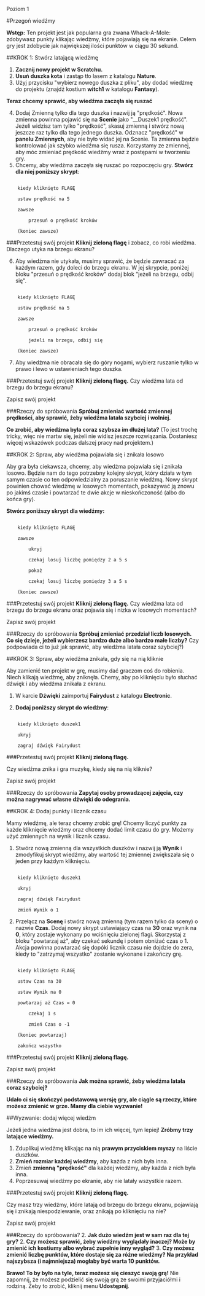 Poziom 1

#Przegoń wiedźmy

__Wstęp:__
Ten projekt jest jak popularna gra zwana Whack-A-Mole: zdobywasz punkty klikając wiedźmy, które pojawiają się na ekranie. Celem gry jest zdobycie jak największej ilości punktów w ciągu 30 sekund.

##KROK 1: Stwórz latającą wiedźmę

1. __Zacznij nowy projekt w Scratchu.__
2. __Usuń duszka kota__ i zastąp tło lasem z katalogu __Nature__.
3. Użyj przycisku "wybierz nowego duszka z pliku", aby dodać wiedźmę do projektu (znajdź kostium __witch1__ w katalogu __Fantasy__).

__Teraz chcemy sprawić, aby wiedźma zaczęła się ruszać__

4. Dodaj Zmienną tylko dla tego duszka i nazwij ją "prędkość".
Nowa zmienna powinna pojawić się na __Scenie__ jako "__Duszek1 prędkość".
Jeżeli widzisz tam tylko "prędkość", skasuj zmienną i stwórz nową jeszcze raz tylko dla tego jednego duszka. 
Odznacz "prędkość" w __panelu Zmiennych__, aby nie było widać jej na Scenie.
Ta zmienna będzie kontrolować jak szybko wiedźma się rusza. Korzystamy ze zmiennej, aby móc zmieniać prędkość wiedźmy wraz z postępami w tworzeniu gry.
5. Chcemy, aby wiedźma zaczęła się ruszać po rozpoczęciu gry. __Stwórz dla niej poniższy skrypt__:

```scratch

	kiedy kliknięto FLAGĘ

	ustaw prędkość na 5

	zawsze

		przesuń o prędkość kroków

	(koniec zawsze)
```
		
###Przetestuj swój projekt
__Kliknij zieloną flagę__ i zobacz, co robi wiedźma. Dlaczego utyka na brzegu ekranu?

6. Aby wiedźma nie utykała, musimy sprawić, że będzie zawracać za każdym razem, gdy doleci do brzegu ekranu. W jej skrypcie, poniżej bloku "przesuń o prędkość kroków" dodaj blok "jeżeli na brzegu, odbij się".


```scratch

	kiedy kliknięto FLAGĘ
	
	ustaw prędkość na 5

	zawsze

		przesuń o prędkość kroków

		jeżeli na brzegu, odbij się

	(koniec zawsze)
```

7. Aby wiedźma nie obracała się do góry nogami, wybierz ruszanie tylko w prawo i lewo w ustawieniach tego duszka. 

###Przetestuj swój projekt
__Kliknij zieloną flagę.__
Czy wiedźma lata od brzegu do brzegu ekranu?

Zapisz swój projekt

###Rzeczy do spróbowania
__Spróbuj zmieniać wartość zmiennej prędkości, aby sprawić, żeby wiedźma latała szybciej i wolniej.__

__Co zrobić, aby wiedźma była coraz szybsza im dłużej lata?__
(To jest trochę tricky, więc nie martw się, jeżeli nie widisz jeszcze rozwiązania. Dostaniesz więcej wskazówek podczas dalszej pracy nad projektem.)

##KROK 2: Spraw, aby wiedźma pojawiała się i znikała losowo

Aby gra była ciekawsza, chcemy, aby wiedźma pojawiała się i znikała losowo. Będzie nam do tego potrzebny kolejny skrypt, który działa w tym samym czasie co ten odpowiedzialny za poruszanie wiedźmą. Nowy skrypt powinien chować wiedźmę w losowych momentach, pokazywać ją znowu po jakimś czasie i powtarzać te dwie akcje w nieskończoność (albo do końca gry).

__Stwórz poniższy skrypt dla wiedźmy:__

```scratch

	kiedy kliknięto FLAGĘ

	zawsze

		ukryj

		czekaj losuj liczbę pomiędzy 2 a 5 s

		pokaż

		czekaj losuj liczbę pomiędzy 3 a 5 s

	(koniec zawsze)
```
###Przetestuj swój projekt
__Kliknij zieloną flagę.__
Czy wiedźma lata od brzegu do brzegu ekranu oraz pojawia się i nizka w losowych momentach?

Zapisz swój projekt

###Rzeczy do spróbowania
__Spróbuj zmieniać przedział liczb losowych. Co się dzieje, jeżeli wybierzesz bardzo duże albo bardzo małe liczby?__
Czy podpowiada ci to już jak sprawić, aby wiedźma latała coraz szybciej?)

##KROK 3: Spraw, aby wiedźma znikała, gdy się na nią kliknie

Aby zamienić ten projekt w grę, musimy dać graczom coś do robienia. Niech klikają wiedźmę, aby zniknęła. Chemy, aby po kliknięciu było słuchać dźwięk i aby wiedźma znikała z ekranu.

1. W karcie __Dźwięki__ zaimportuj __Fairydust__ z katalogu __Electronic__. 

2. __Dodaj poniższy skrypt do wiedźmy__:

```scratch

	kiedy kliknięto duszek1

	ukryj

	zagraj dźwięk Fairydust
```
###Przetestuj swój projekt
__Kliknij zieloną flagę.__

Czy wiedźma znika i gra muzykę, kiedy się na nią kliknie?

Zapisz swój projekt

###Rzeczy do spróbowania
__Zapytaj osoby prowadzącej zajęcia, czy można nagrywać własne dźwięki do odegrania.__

##KROK 4: Dodaj punkty i licznik czasu

Mamy wiedźmę, ale teraz chcemy zrobić grę! Chcemy liczyć punkty za każde kliknięcie wiedźmy oraz chcemy dodać limit czasu do gry. Możemy użyć zmiennych na wynik i licznik czasu.

1. Stwórz nową zmienną dla wszystkich duszków i nazwij ją __Wynik__ i zmodyfikuj skrypt wiedźmy, aby wartość tej zmiennej zwiększała się o jeden przy każdym kliknięciu.

```scratch

	kiedy kliknięto duszek1

	ukryj

	zagraj dźwięk Fairydust

	zmień Wynik o 1
```

2. Przełącz na __Scenę__ i stwórz nową zmienną (tym razem tylko da sceny) o nazwie __Czas__. Dodaj nowy skrypt ustawiający czas na __30__ oraz wynik na __0__, który zostaje wykonany po wciśnięciu zielonej flagi. Skorzystaj z bloku "powtarzaj aż", aby czekać sekundę i potem obniżać czas o 1. Akcja powinna powtarzać się dopóki licznik czasu nie dojdzie do zera, kiedy to "zatrzymaj wszystko" zostanie wykonane i zakończy grę.

```scratch

	kiedy kliknięto FLAGĘ

	ustaw Czas na 30

	ustaw Wynik na 0

	powtarzaj aż Czas = 0

		czekaj 1 s

		zmień Czas o -1

	(koniec powtarzaj)

	zakończ wszystko
```


###Przetestuj swój projekt
__Kliknij zieloną flagę.__

Zapisz swój projekt

###Rzeczy do spróbowania
__Jak można sprawić, żeby wiedźma latała coraz szybciej?__

__Udało ci się skończyć podstawową wersję gry, ale ciągle są rzeczy, które możesz zmienić w grze. Mamy dla ciebie wyzwanie!__

##Wyzwanie: dodaj więcej wiedźm

Jeżeli jedna wiedźma jest dobra, to im ich więcej, tym lepiej! __Zróbmy trzy latające wiedźmy.__

1. Zduplikuj wiedźmę klikając na nią __prawym przyciskiem myszy__ na liście duszków.
2. __Zmień rozmiar każdej wiedźmy__, aby każda z nich była inna.
3. Zmień __zmienną "prędkość"__ dla każdej wiedźmy, aby każda z nich była inna.
4. Poprzesuwaj wiedźmy po ekranie, aby nie latały wszystkie razem.

###Przetestuj swój projekt
__Kliknij zieloną flagę.__

Czy masz trzy wiedźmy, które latają od brzegu do brzegu ekranu, pojawiają się i znikają niespodziewanie, oraz znikają po kliknięciu na nie?

Zapisz swój projekt

###Rzeczy do spróbowania?
2. __Jak dużo wiedźm jest w sam raz dla tej gry?__
2. __Czy możesz sprawić, żeby wiedźmy wyglądały inaczej? Może by zmienić ich kostiumy albo wybrać zupełnie inny wygląd?__
3. __Czy możesz zmienić liczbę punktów, które dostaje się za różne wiedźmy? Na przykład najszybsza (i najmniejsza) mogłaby być warta 10 punktów.__


__Brawo! To by było na tyle, teraz możesz się cieszyć swoją grą!__
Nie zapomnij, że możesz podzielić się swoją grą ze swoimi przyjaciółmi i rodziną. Żeby to zrobić, kliknij menu __Udostępnij__.
